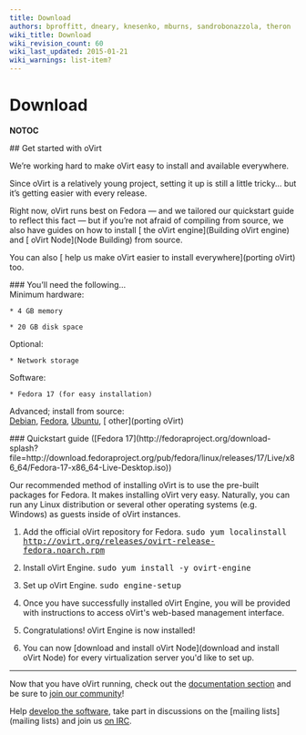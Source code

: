 ```yaml
---
title: Download
authors: bproffitt, dneary, knesenko, mburns, sandrobonazzola, theron
wiki_title: Download
wiki_revision_count: 60
wiki_last_updated: 2015-01-21
wiki_warnings: list-item?
---
```


# Download

__NOTOC__

<div class="row">
<div class="span6 pad-left pad-right-small">
## Get started with oVirt

We’re working hard to make oVirt easy to install and available everywhere.

Since oVirt is a relatively young project, setting it up is still a little tricky… but it’s getting easier with every release.

Right now, oVirt runs best on Fedora — and we tailored our quickstart guide to reflect this fact — but if you’re not afraid of compiling from source, we also have guides on how to install [ the oVirt engine](Building oVirt engine) and [ oVirt Node](Node Building) from source.

You can also [ help us make oVirt easier to install everywhere](porting oVirt) too.

</div>
<div class="span6 pad-left-small pad-right">
<div class="well">
### You’ll need the following…

<div class="row-fluid">
<div class="span6">
Minimum hardware:  

    * 4 GB memory

    * 20 GB disk space

Optional:  

    * Network storage

</div>
<div class="span6">
Software:  

    * Fedora 17 (for easy installation)

Advanced; install from source:  
[Debian](http://www.debian.org), [Fedora](http://www.fedoraproject.org), [Ubuntu](http://www.ubuntu.com), [ other](porting oVirt)

</div>
</div>
</div>
</div>
</div>
<div class="row">
<div class="span10 offset1">
### Quickstart guide ([Fedora 17](http://fedoraproject.org/download-splash?file=http://download.fedoraproject.org/pub/fedora/linux/releases/17/Live/x86_64/Fedora-17-x86_64-Live-Desktop.iso))

Our recommended method of installing oVirt is to use the pre-built packages for Fedora. It makes installing oVirt very easy. Naturally, you can run any Linux distribution or several other operating systems (e.g. Windows) as guests inside of oVirt instances.

1.  Add the official oVirt repository for Fedora. <kbd>
        sudo yum localinstall http://ovirt.org/releases/ovirt-release-fedora.noarch.rpm

    </kbd>

2.  Install oVirt Engine. <kbd>
        sudo yum install -y ovirt-engine

    </kbd>

3.  Set up oVirt Engine. <kbd>
        sudo engine-setup

    </kbd>

4.  Once you have successfully installed oVirt Engine, you will be provided with instructions to access oVirt's web-based management interface.
5.  Congratulations! oVirt Engine is now installed!
6.  You can now [download and install oVirt Node](download and install oVirt Node) for every virtualization server you'd like to set up.

------------------------------------------------------------------------

Now that you have oVirt running, check out the [ documentation section](documentation) and be sure to [ join our community](community)!

Help [ develop the software](develop), take part in discussions on the [mailing lists](mailing lists) and join us [ on IRC](communication#IRC).

</div>
</div>
